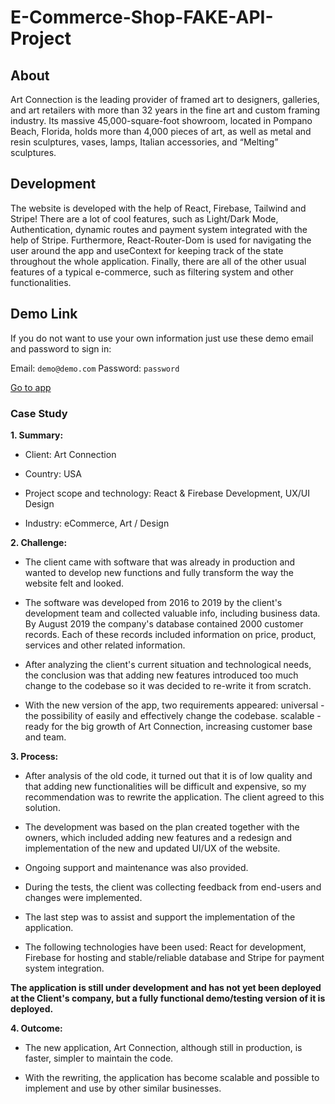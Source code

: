 # E-Commerce-Shop-FAKE-API-Project

## About

Art Connection is the leading provider of framed art to designers, galleries, and art retailers with more than 32 years in the fine art and custom framing industry. Its massive 45,000-square-foot showroom, located in Pompano Beach, Florida, holds more than 4,000 pieces of art, as well as metal and resin sculptures, vases, lamps, Italian accessories, and “Melting” sculptures.

## Development

The website is developed with the help of React, Firebase, Tailwind and Stripe! There are a lot of cool features, such as Light/Dark Mode, Authentication, dynamic routes and payment system integrated with the help of Stripe. Furthermore, React-Router-Dom is used for navigating the user around the app and useContext for keeping track of the state throughout the whole application. Finally, there are all of the other usual features of a typical e-commerce, such as filtering system and other functionalities.

## Demo Link

If you do not want to use your own information just use these demo email and password to sign in:

Email: `demo@demo.com`
Password: `password`

[Go to app](https://e-commerce-app-cf00d.web.app/ "See the demo")

### Case Study

**1. Summary:**

- Client: Art Connection

- Country: USA

- Project scope and technology: React & Firebase Development, UX/UI Design

- Industry: eCommerce, Art / Design

**2. Challenge:**

- The client came with software that was already in production and wanted to develop new functions and fully transform the way the website felt and looked.

- The software was developed from 2016 to 2019 by the client's development team and collected valuable info, including business data. By August 2019 the company's database contained 2000 customer records. Each of these records included information on price, product, services and other related information.

- After analyzing the client's current situation and technological needs, the conclusion was that adding new features introduced too much change to the codebase so it was decided to re-write it from scratch.

- With the new version of the app, two requirements appeared:
universal - the possibility of easily and effectively change the codebase.
scalable - ready for the big growth of Art Connection, increasing customer base and team.



**3. Process:**

- After analysis of the old code, it turned out that it is of low quality and that adding new functionalities will be difficult and expensive, so my recommendation was to rewrite the application. The client agreed to this solution.

- The development was based on the plan created together with the owners, which included adding new features and a redesign and implementation of the new and updated UI/UX of the website.

- Ongoing support and maintenance was also provided.

- During the tests, the client was collecting feedback from end-users and changes were implemented.

- The last step was to assist and support the implementation of the application.

- The following technologies have been used: React for development, Firebase for hosting and stable/reliable database and Stripe for payment system integration.


**The application is still under development and has not yet been deployed at the Client's company, but a fully functional demo/testing version of it is deployed.**


**4. Outcome:**

- The new application, Art Connection, although still in production, is faster, simpler to maintain the code.

- With the rewriting, the application has become scalable and possible to implement and use by other similar businesses.
